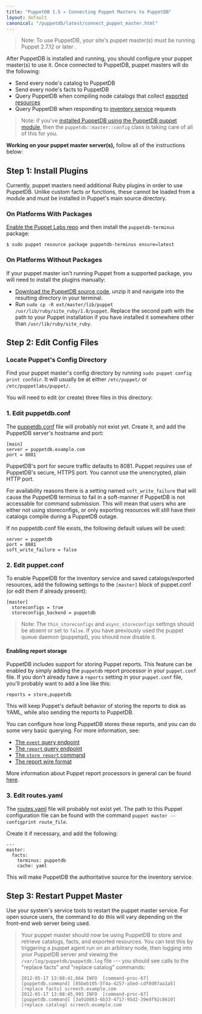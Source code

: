 ```yaml
---
title: "PuppetDB 1.5 » Connecting Puppet Masters to PuppetDB"
layout: default
canonical: "/puppetdb/latest/connect_puppet_master.html"
---
```


[puppetdb_download]: http://downloads.puppetlabs.com/puppetdb
[puppetdb_conf]: /guides/configuring.html#puppetdbconf
[routes_yaml]: /guides/configuring.html#routesyaml
[exported]: /puppet/2.7/reference/lang_exported.html
[install_via_module]: ./install_via_module.html
[report_processors]: http://docs.puppetlabs.com/guides/reporting.html
[event]: ./api/query/v3/event.html
[report]: ./api/query/v3/report.html
[store_report]: ./api/commands.html#store-report-version-1
[report_format]: ./api/wire_format/report_format.html

> Note: To use PuppetDB, your site's puppet master(s) must be running Puppet 2.7.12 or later .

After PuppetDB is installed and running, you should configure your puppet master(s) to use it. Once connected to PuppetDB, puppet masters will do the following: 

* Send every node's catalog to PuppetDB
* Send every node's facts to PuppetDB 
* Query PuppetDB when compiling node catalogs that collect [exported resources][exported]
* Query PuppetDB when responding to [inventory service](/guides/inventory_service.html) requests

> Note: if you've [installed PuppetDB using the PuppetDB puppet module][install_via_module], then the `puppetdb::master::config` class is taking care of all of this for you.

 **Working on your puppet master server(s),** follow all of the instructions below:

## Step 1: Install Plugins

Currently, puppet masters need additional Ruby plugins in order to use PuppetDB. Unlike custom facts or functions, these cannot be loaded from a module and must be installed in Puppet's main source directory. 

### On Platforms With Packages

[Enable the Puppet Labs repo](/guides/puppetlabs_package_repositories.html#open-source-repositories) and then install the `puppetdb-terminus` package:

    $ sudo puppet resource package puppetdb-terminus ensure=latest

### On Platforms Without Packages

If your puppet master isn't running Puppet from a supported package, you will need to install the plugins manually:

* [Download the PuppetDB source code][puppetdb_download], unzip it and navigate into the resulting directory in your terminal.
* Run `sudo cp -R ext/master/lib/puppet /usr/lib/ruby/site_ruby/1.8/puppet`. Replace the second path with the path to your Puppet installation if you have installed it somewhere other than `/usr/lib/ruby/site_ruby`.

## Step 2: Edit Config Files

### Locate Puppet's Config Directory

Find your puppet master's config directory by running `sudo puppet config print confdir`. It will usually be at either `/etc/puppet/` or `/etc/puppetlabs/puppet/`. 

You will need to edit (or create) three files in this directory:

### 1. Edit puppetdb.conf

The [puppetdb.conf][puppetdb_conf] file will probably not exist yet. Create it, and add the PuppetDB server's hostname and port:

    [main]
    server = puppetdb.example.com
    port = 8081

PuppetDB's port for secure traffic defaults to 8081. Puppet _requires_ use of PuppetDB's secure, HTTPS port. You cannot use the unencrypted, plain HTTP port.

For availability reasons there is a setting named `soft_write_failure` that will cause the PuppetDB terminus to fail in a soft-manner if PuppetDB is not accessable for command submission. This will mean that users who are either not using storeconfigs, or only exporting resources will still have their catalogs compile during a PuppetDB outage.

If no puppetdb.conf file exists, the following default values will be used:

    server = puppetdb
    port = 8081
    soft_write_failure = false

### 2. Edit puppet.conf

To enable PuppetDB for the inventory service and saved catalogs/exported resources, add the following settings to the `[master]` block of puppet.conf (or edit them if already present):

    [master]
      storeconfigs = true
      storeconfigs_backend = puppetdb

> Note: The `thin_storeconfigs` and `async_storeconfigs` settings should be absent or set to `false`. If you have previously used the puppet queue daemon (puppetqd), you should now disable it. 

#### Enabling report storage

PuppetDB includes support for storing Puppet reports.  This feature can be
enabled by simply adding the `puppetdb` report processor in your `puppet.conf`
file.  If you don't already have a `reports` setting in your `puppet.conf`
file, you'll probably want to add a line like this:

    reports = store,puppetdb

This will keep Puppet's default behavior of storing the reports to disk as YAML,
while also sending the reports to PuppetDB.

You can configure how long PuppetDB stores these reports, and you can do some
very basic querying.  For more information, see:

* [The `event` query endpoint][event]
* [The `report` query endpoint][report]
* [The `store report` command][store_report]
* [The report wire format][report_format]

More information about Puppet report processors in general can be found
[here][report_processors].

### 3. Edit routes.yaml

The [routes.yaml][routes_yaml] file will probably not exist yet. The path to this Puppet configuration file can be found with the command `puppet master --configprint route_file`.

Create it if necessary, and add the following:

    ---
    master:
      facts:
        terminus: puppetdb
        cache: yaml

This will make PuppetDB the authoritative source for the inventory service.

## Step 3: Restart Puppet Master

Use your system's service tools to restart the puppet master service. For open source users, the command to do this will vary depending on the front-end web server being used.

> Your puppet master should now be using PuppetDB to store and retrieve catalogs, facts, and exported resources. You can test this by triggering a puppet agent run on an arbitrary node, then logging into your PuppetDB server and viewing the `/var/log/puppetdb/puppetdb.log` file --- you should see calls to the "replace facts" and "replace catalog" commands:
>
>     2012-05-17 13:08:41,664 INFO  [command-proc-67] [puppetdb.command] [85beb105-5f4a-4257-a5ed-cdf0d07aa1a5] [replace facts] screech.example.com
>     2012-05-17 13:08:45,993 INFO  [command-proc-67] [puppetdb.command] [3a910863-6b33-4717-95d2-39edf92c8610] [replace catalog] screech.example.com
